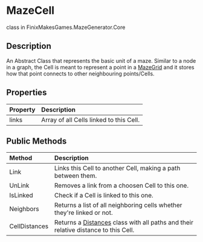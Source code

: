 # MazeCell
class in FinixMakesGames.MazeGenerator.Core 

## Description
An Abstract Class that represents the basic unit of a maze. Similar to a node in a graph, the Cell is meant to represent a point in a [MazeGrid](./grid.md) and it stores how that point connects to other neighbouring points/Cells.

## Properties
| Property | Description                            |
| :------- | :------------------------------------- |
| links    | Array of all Cells linked to this Cell. |

## Public Methods
|Method|Description|
|:---|:---|
|Link| Links this Cell to another Cell, making a path between them.
|UnLink| Removes a link from a choosen Cell to this one.
|IsLinked| Check if a Cell is linked to this one.
|Neighbors| Returns a list of all neighboring cells whether they're linked or not.
|CellDistances| Returns a [Distances](./distances.md) class with all paths and their relative distance to this Cell.